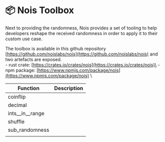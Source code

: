 # 📦 Nois Toolbox

Next to providing the randomness, Nois provides a set of tooling to help developers reshape the received randomness in order to apply it to their custom use case.

The toolbox is available in this github repository [https://github.com/noislabs/nois](https://github.com/noislabs/nois) and two artefacts are exposed. \
\- rust crate: [https://crates.io/crates/nois](https://crates.io/crates/nois)\
\- npm package: [https://www.npmjs.com/package/nois](https://www.npmjs.com/package/nois) \


| Function            | Description |
| ------------------- | ----------- |
| coinflip            |             |
| decimal             |             |
| ints\_\_in\_\_range |             |
| shuffle             |             |
| sub\_randomness     |             |
|                     |             |
